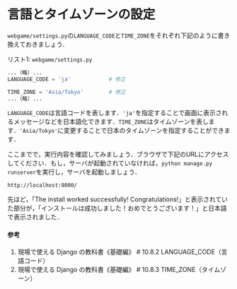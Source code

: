 # 言語とタイムゾーンの設定

`webgame/settings.py`の`LANGUAGE_CODE`と`TIME_ZONE`をそれぞれ下記のように書き換えておきましょう．

リスト1: `webgame/settings.py`
```py
...（略）...
LANGUAGE_CODE = 'ja'			# 修正

TIME_ZONE = 'Asia/Tokyo'		# 修正
...（略）...
```

`LANGUAGE_CODE`は言語コードを表します．`'ja'`を指定することで画面に表示されるメッセージなどを日本語化できます．`TIME_ZONE`はタイムゾーンを表します．`'Asia/Tokyo'`に変更することで日本のタイムゾーンを指定することができます．

ここまでで，実行内容を確認してみましょう．ブラウザで下記のURLにアクセスしてください．もし，サーバが起動されていなければ，`python manage.py runserver`を実行し，サーバを起動しましょう．

`http://localhost:8000/`

先ほど，「The install worked successfully! Congratulations!」と表示されていた部分が，「インストールは成功しました！おめでとうございます！」と日本語で表示されました．

#### 参考
1. 現場で使える Django の教科書《基礎編》 # 10.8.2 LANGUAGE_CODE（言語コード）
1. 現場で使える Django の教科書《基礎編》 # 10.8.3 TIME_ZONE（タイムゾーン）
